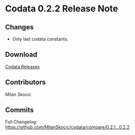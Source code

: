 # Codata 0.2.2 Release Note

## Changes

* Only last codata constants. 

## Download

[Codata Releases](https://github.com/MilanSkocic/codata/releases)

## Contributors

Milan Skocic


## Commits

Full Changelog: https://github.com/MilanSkocic/codata/compare/0.2.1...0.2.2 